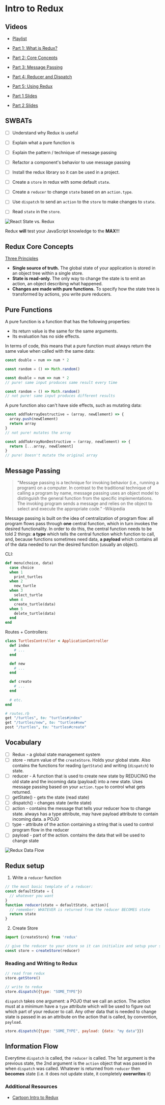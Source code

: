 Intro to Redux
===

## Videos
- [Playlist](https://www.youtube.com/playlist?list=PLc6AmvC5ZybzGhcZCrQAL6E1yS8JzehPM)
- [Part 1: What is Redux?](https://youtu.be/ftfnqv918HM)
- [Part 2: Core Concepts](https://youtu.be/Qi40K2Vj4QE)
- [Part 3: Message Passing](https://youtu.be/zL1doYvi1Tc)
- [Part 4: Reducer and Dispatch](https://youtu.be/V5O6CIC3hYY)
- [Part 5: Using Redux](https://youtu.be/uZExhphm6aQ)

- [Part 1 Slides](https://docs.google.com/presentation/d/1VFwXKi3yPy17WZD6KnOsMTIxuOIxnapzIoowMXPZHVw/edit#slide=id.p)
- [Part 2 Slides](https://docs.google.com/presentation/d/1oKvrWKigPGhXahRPfTokL4NsoK0F1ywGJF3pUj51FAI/edit?usp=sharing)

## SWBATs
- [ ] Understand why Redux is useful
- [ ] Explain what a pure function is
- [ ] Explain the pattern / technique of message passing
- [ ] Refactor a component's behavior to use message passing 
- [ ] Install the redux library so it can be used in a project.
- [ ] Create a `store` in redux with some default `state`.
- [ ] Create a `reducer` to change `state` based on an `action.type`.
- [ ] Use `dispatch` to send an `action` to the `store` to make changes to `state`.
- [ ] Read `state` in the `store`.


![React State vs. Redux](https://css-tricks.com/wp-content/uploads/2016/03/redux-article-3-03.svg)

Redux **will** test your JavaScript knowledge to the **MAX**!!!

## Redux Core Concepts
[Three Principles](https://redux.js.org/introduction/three-principles)

- **Single source of truth.** The global state of your application is stored in an object tree within a single store.
- **State is read-only.** The only way to change the state is to emit an action, an object describing what happened.
- **Changes are made with pure functions.** To specify how the state tree is transformed by actions, you write pure reducers.

## Pure Functions
A pure function is a function that has the following properties: 
- Its return value is the same for the same arguments. 
- Its evaluation has no side effects.

In terms of code, this means that a pure function must always return the same value when called with the same data:

```js
const double = num => num * 2       

const random = () => Math.random()  
```

```js
const double = num => num * 2       
// pure! same input produces same result every time

const random = () => Math.random()  
// not pure! same input produces different results
```

A pure function also can't have side effects, such as mutating data:

```js
const addToArrayDestructive = (array, newElement) => {
  array.push(newElement)        
  return array
}
// not pure! mutates the array

const addToArrayNonDestructive = (array, newElement) => {
  return [...array, newElement] 
}
// pure! Doesn't mutate the original array
```

## Message Passing
> "Message passing is a technique for invoking behavior (i.e., running a program) on a computer. In contrast to the traditional technique of calling a program by name, message passing uses an object model to distinguish the general function from the specific implementations. The invoking program sends a message and relies on the object to select and execute the appropriate code." -Wikipedia

Message passing is built on the idea of centralization of program flow: all program flows pass through **one** central function, which in turn invokes the desired functionality. In order to do this, the central function needs to be told 2 things: **a type** which tells the central function which function to call, and, because functions sometimes need data, **a payload** which contains all of the data needed to run the desired function (usually an object).

CLI:

```rb
def menu(choice, data)
  case choice
  when 1
    print_turtles
  when 2
    new_turtle
  when 3
    select_turtle
  when 4
    create_turtle(data)
  when 5
    delete_turtle(data)
  end
end
```

Routes + Controllers:
```rb
class TurtlesController < ApplicationController
  def index
    # ...
  end

  def new
    # ...
  end

  def create
    # ...
  end
  
  # etc.
end

# routes.rb
get "/turtles", to: "turtles#index"
get "/turtles/new", to: "turtles#new"
post "/turtles", to: "turtles#create"
```

## Vocabulary
- [ ] Redux - a global state management system
- [ ] store - return value of the `createStore`. Holds your global state. Also contains the functions for reading (`getState`) and writing (`dispatch`) to state.
- [ ] reducer - A function that is used to create new state by REDUCING the old state and the incoming data (payload) into a new state. Uses message passing based on your `action.type` to control what gets returned.
- [ ] getState() - gets the state (read state)
- [ ] dispatch() - changes state (write state) 
- [ ] action - contains the message that tells your reducer how to change state. always has a type attribute, may have payload attribute to contain incoming data. a POJO
- [ ] type - attribute of the action containing a string that is used to control program flow in the reducer
- [ ] payload - part of the action. contains the data that will be used to change state

![Redux Data Flow](https://camo.githubusercontent.com/5aba89b6daab934631adffc1f301d17bb273268b/68747470733a2f2f73332e616d617a6f6e6177732e636f6d2f6d656469612d702e736c69642e65732f75706c6f6164732f3336343831322f696d616765732f323438343535322f415243482d5265647578322d7265616c2e676966)

## Redux setup

1. Write a `reducer` function
```js
// the most basic template of a reducer:
const defaultState = {
  // whatever you want
}
function reducer(state = defaultState, action){
  // remember: WHATEVER is returned from the reducer BECOMES state
  return state
}
```

2. Create Store
```js
import {createStore} from 'redux'

// give the reducer to your store so it can initialize and setup your state
const store = createStore(reducer)
```

### Reading and Writing to Redux
```js
// read from redux
store.getStore()

// write to redux
store.dispatch({type: "SOME_TYPE"})
```

`dispatch` takes one argument: a POJO that we call an action. The action must at a minimum have a `type` attribute which will be used to figure out which part of your reducer to call. Any other data that is needed to change state is passed in as an attribute on the action that is called, by convention, `payload`.

```js
store.dispatch({type: "SOME_TYPE", payload: {data: "my data"}})
```

## Information Flow

Everytime `dispatch` is called, the `reducer` is called. The 1st argument is the previous state, the 2nd argument is the `action` object that was passed in when `dispatch` was called. Whatever is returned from `reducer` then **becomes** state (i.e. it does not update state, it completely **overwrites** it)

### Additional Resources
- [Cartoon Intro to Redux](https://code-cartoons.com/a-cartoon-intro-to-redux-3afb775501a6)